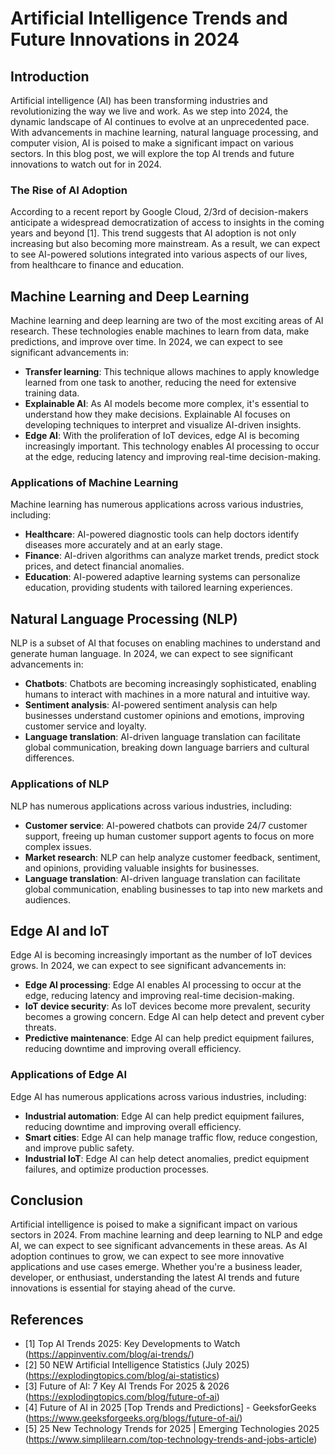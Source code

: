 # Artificial Intelligence Trends and Future Innovations in 2024

## Introduction
Artificial intelligence (AI) has been transforming industries and revolutionizing the way we live and work. As we step into 2024, the dynamic landscape of AI continues to evolve at an unprecedented pace. With advancements in machine learning, natural language processing, and computer vision, AI is poised to make a significant impact on various sectors. In this blog post, we will explore the top AI trends and future innovations to watch out for in 2024.

### The Rise of AI Adoption
According to a recent report by Google Cloud, 2/3rd of decision-makers anticipate a widespread democratization of access to insights in the coming years and beyond [1]. This trend suggests that AI adoption is not only increasing but also becoming more mainstream. As a result, we can expect to see AI-powered solutions integrated into various aspects of our lives, from healthcare to finance and education.

<!-- IMAGE: AI adoption -->

## Machine Learning and Deep Learning
Machine learning and deep learning are two of the most exciting areas of AI research. These technologies enable machines to learn from data, make predictions, and improve over time. In 2024, we can expect to see significant advancements in:

* **Transfer learning**: This technique allows machines to apply knowledge learned from one task to another, reducing the need for extensive training data.
* **Explainable AI**: As AI models become more complex, it's essential to understand how they make decisions. Explainable AI focuses on developing techniques to interpret and visualize AI-driven insights.
* **Edge AI**: With the proliferation of IoT devices, edge AI is becoming increasingly important. This technology enables AI processing to occur at the edge, reducing latency and improving real-time decision-making.

### Applications of Machine Learning
Machine learning has numerous applications across various industries, including:

* **Healthcare**: AI-powered diagnostic tools can help doctors identify diseases more accurately and at an early stage.
* **Finance**: AI-driven algorithms can analyze market trends, predict stock prices, and detect financial anomalies.
* **Education**: AI-powered adaptive learning systems can personalize education, providing students with tailored learning experiences.

## Natural Language Processing (NLP)
NLP is a subset of AI that focuses on enabling machines to understand and generate human language. In 2024, we can expect to see significant advancements in:

* **Chatbots**: Chatbots are becoming increasingly sophisticated, enabling humans to interact with machines in a more natural and intuitive way.
* **Sentiment analysis**: AI-powered sentiment analysis can help businesses understand customer opinions and emotions, improving customer service and loyalty.
* **Language translation**: AI-driven language translation can facilitate global communication, breaking down language barriers and cultural differences.

### Applications of NLP
NLP has numerous applications across various industries, including:

* **Customer service**: AI-powered chatbots can provide 24/7 customer support, freeing up human customer support agents to focus on more complex issues.
* **Market research**: NLP can help analyze customer feedback, sentiment, and opinions, providing valuable insights for businesses.
* **Language translation**: AI-driven language translation can facilitate global communication, enabling businesses to tap into new markets and audiences.

## Edge AI and IoT
Edge AI is becoming increasingly important as the number of IoT devices grows. In 2024, we can expect to see significant advancements in:

* **Edge AI processing**: Edge AI enables AI processing to occur at the edge, reducing latency and improving real-time decision-making.
* **IoT device security**: As IoT devices become more prevalent, security becomes a growing concern. Edge AI can help detect and prevent cyber threats.
* **Predictive maintenance**: Edge AI can help predict equipment failures, reducing downtime and improving overall efficiency.

### Applications of Edge AI
Edge AI has numerous applications across various industries, including:

* **Industrial automation**: Edge AI can help predict equipment failures, reducing downtime and improving overall efficiency.
* **Smart cities**: Edge AI can help manage traffic flow, reduce congestion, and improve public safety.
* **Industrial IoT**: Edge AI can help detect anomalies, predict equipment failures, and optimize production processes.

## Conclusion
Artificial intelligence is poised to make a significant impact on various sectors in 2024. From machine learning and deep learning to NLP and edge AI, we can expect to see significant advancements in these areas. As AI adoption continues to grow, we can expect to see more innovative applications and use cases emerge. Whether you're a business leader, developer, or enthusiast, understanding the latest AI trends and future innovations is essential for staying ahead of the curve.

## References
- [1] Top AI Trends 2025: Key Developments to Watch (https://appinventiv.com/blog/ai-trends/)
- [2] 50 NEW Artificial Intelligence Statistics (July 2025) (https://explodingtopics.com/blog/ai-statistics)
- [3] Future of AI: 7 Key AI Trends For 2025 & 2026 (https://explodingtopics.com/blog/future-of-ai)
- [4] Future of AI in 2025 [Top Trends and Predictions] - GeeksforGeeks (https://www.geeksforgeeks.org/blogs/future-of-ai/)
- [5] 25 New Technology Trends for 2025 | Emerging Technologies 2025 (https://www.simplilearn.com/top-technology-trends-and-jobs-article)
